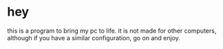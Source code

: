 # hey
this is a program to bring my pc to life. it is not made for other computers, although if you have a similar configuration, go on and enjoy.
